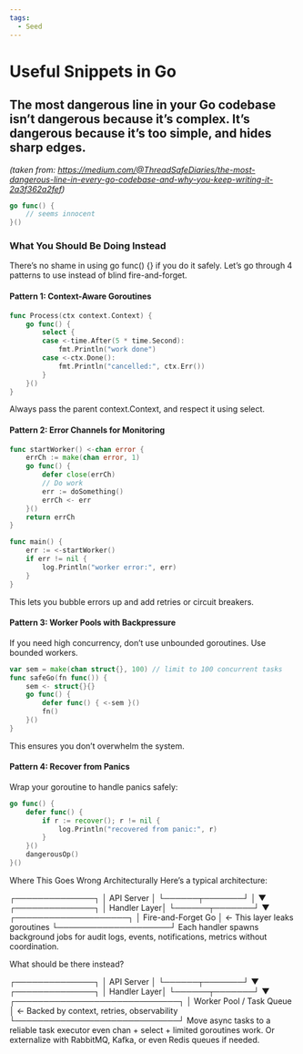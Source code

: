 ```yaml
---
tags:
  - Seed
---
```


# Useful Snippets in Go

## The most dangerous line in your Go codebase isn’t dangerous because it’s complex. It’s dangerous because it’s too simple, and hides sharp edges.

_(taken from: https://medium.com/@ThreadSafeDiaries/the-most-dangerous-line-in-every-go-codebase-and-why-you-keep-writing-it-2a3f362a2fef)_

```go
go func() {
    // seems innocent
}()
```

### What You Should Be Doing Instead

There’s no shame in using go func() {} if you do it safely.
Let’s go through 4 patterns to use instead of blind fire-and-forget.

#### Pattern 1: Context-Aware Goroutines

```go
func Process(ctx context.Context) {
    go func() {
        select {
        case <-time.After(5 * time.Second):
            fmt.Println("work done")
        case <-ctx.Done():
            fmt.Println("cancelled:", ctx.Err())
        }
    }()
}
```

Always pass the parent context.Context, and respect it using select.

#### Pattern 2: Error Channels for Monitoring

```go
func startWorker() <-chan error {
    errCh := make(chan error, 1)
    go func() {
        defer close(errCh)
        // Do work
        err := doSomething()
        errCh <- err
    }()
    return errCh
}

func main() {
    err := <-startWorker()
    if err != nil {
        log.Println("worker error:", err)
    }
}
```

This lets you bubble errors up and add retries or circuit breakers.

#### Pattern 3: Worker Pools with Backpressure

If you need high concurrency, don’t use unbounded goroutines. Use bounded workers.

```go
var sem = make(chan struct{}, 100) // limit to 100 concurrent tasks
func safeGo(fn func()) {
    sem <- struct{}{}
    go func() {
        defer func() { <-sem }()
        fn()
    }()
}
```

This ensures you don’t overwhelm the system.

#### Pattern 4: Recover from Panics

Wrap your goroutine to handle panics safely:

```go
go func() {
    defer func() {
        if r := recover(); r != nil {
            log.Println("recovered from panic:", r)
        }
    }()
    dangerousOp()
}()
```

Where This Goes Wrong Architecturally
Here’s a typical architecture:

┌──────────────┐
│ API Server │
└──────┬───────┘
│
▼
┌──────────────┐
│ Handler Layer│
└──────┬───────┘
▼
┌────────────────────┐
│ Fire-and-Forget Go │ ← This layer leaks goroutines
└────────────────────┘
Each handler spawns background jobs for audit logs, events, notifications, metrics without coordination.

What should be there instead?

┌──────────────┐
│ API Server │
└──────┬───────┘
▼
┌──────────────┐
│ Handler Layer│
└──────┬───────┘
▼
┌─────────────────────────────┐
│ Worker Pool / Task Queue │ ← Backed by context, retries, observability
└─────────────────────────────┘
Move async tasks to a reliable task executor even chan + select + limited goroutines work. Or externalize with RabbitMQ, Kafka, or even Redis queues if needed.
